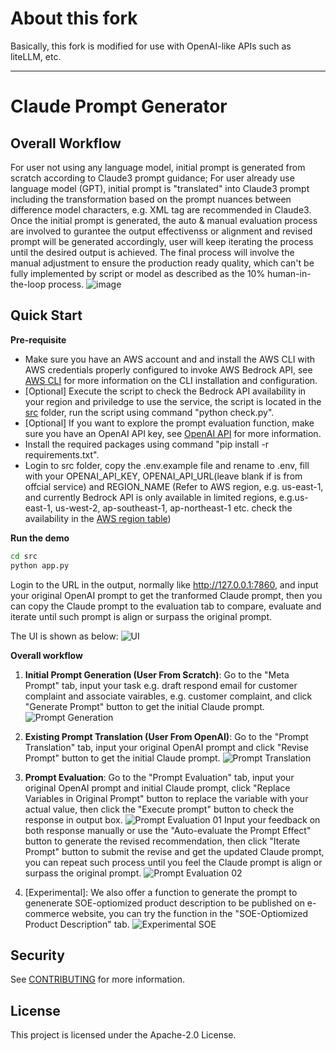 # About this fork

Basically, this fork is modified for use with OpenAI-like APIs such as liteLLM, etc.

---

# Claude Prompt Generator

## Overall Workflow
For user not using any language model, initial prompt is generated from scratch according to Claude3 prompt guidance; For user already use language model (GPT), initial prompt is "translated" into Claude3 prompt including the transformation based on the prompt nuances between difference model characters, e.g. XML tag are recommended in Claude3. Once the initial prompt is generated, the auto & manual evaluation process are involved to gurantee the output effectivenss or alignment and revised prompt will be generated accordingly, user will keep iterating the process until the desired output is achieved. The final process will involve the manual adjustment to ensure the production ready quality, which can't be fully implemented by script or model as described as the 10% human-in-the-loop process.
![image](https://github.com/aws-samples/claude-prompt-generator/assets/23544182/4ae1612a-c389-4c1f-8f4e-e9fe3d0f12d1)

## Quick Start

**Pre-requisite**
- Make sure you have an AWS account and and install the AWS CLI with AWS credentials properly configured to invoke AWS Bedrock API, see [AWS CLI](https://docs.aws.amazon.com/cli/latest/userguide/cli-configure-quickstart.html) for more information on the CLI installation and configuration.
- [Optional] Execute the script to check the Bedrock API availability in your region and priviledge to use the service, the script is located in the [src](./src/preflight/check.py) folder, run the script using command "python check.py".
- [Optional] If you want to explore the prompt evaluation function, make sure you have an OpenAI API key, see [OpenAI API](https://platform.openai.com/docs/developer-quickstart/your-api-keys) for more information.
- Install the required packages using command "pip install -r requirements.txt".
- Login to src folder, copy the .env.example file and rename to .env, fill with your OPENAI_API_KEY, OPENAI_API_URL(leave blank if is from offcial service) and REGION_NAME (Refer to AWS region, e.g. us-east-1, and currently Bedrock API is only available in limited regions, e.g.us-east-1, us-west-2, ap-southeast-1, ap-northeast-1 etc. check the availability in the [AWS region table](https://aws.amazon.com/about-aws/global-infrastructure/regional-product-services/))

**Run the demo**

```bash
cd src
python app.py
```
Login to the URL in the output, normally like http://127.0.0.1:7860, and input your original OpenAI prompt to get the tranformed Claude prompt, then you can copy the Claude prompt to the evaluation tab to compare, evaluate and iterate until such prompt is align or surpass the original prompt.

The UI is shown as below:
![UI](./docs/img/pe-01.png)

**Overall workflow**
1. **Initial Prompt Generation (User From Scratch)**: Go to the "Meta Prompt" tab, input your task e.g. draft respond email for customer complaint and associate vairables, e.g. customer complaint, and click "Generate Prompt" button to get the initial Claude prompt.
![Prompt Generation](./docs/img/pe-02.png)

2. **Existing Prompt Translation (User From OpenAI)**: Go to the "Prompt Translation" tab, input your original OpenAI prompt and click "Revise Prompt" button to get the initial Claude prompt.
![Prompt Translation](./docs/img/pe-03.png)

3. **Prompt Evaluation**: Go to the "Prompt Evaluation" tab, input your original OpenAI prompt and initial Claude prompt, click "Replace Variables in Original Prompt" button to replace the variable with your actual value, then click the "Execute prompt" button to check the response in output box. 
![Prompt Evaluation 01](./docs/img/pe-04.png)
Input your feedback on both response manually or use the "Auto-evaluate the Prompt Effect" button to generate the revised recommendation, then click "Iterate Prompt" button to submit the revise and get the updated Claude prompt, you can repeat such process until you feel the Claude prompt is align or surpass the original prompt.
![Prompt Evaluation 02](./docs/img/pe-05.png)

4. [Experimental]: We also offer a function to generate the prompt to genenerate SOE-optiomized product description to be published on e-commerce website, you can try the function in the "SOE-Optiomized Product Description" tab.
![Experimental SOE](./docs/img/pe-06.png)

## Security

See [CONTRIBUTING](CONTRIBUTING.md#security-issue-notifications) for more information.

## License

This project is licensed under the Apache-2.0 License.

